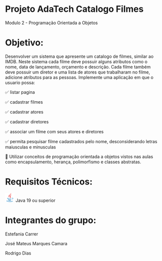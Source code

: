 # Projeto AdaTech Catalogo Filmes
Modulo 2 - Programação Orientada a Objetos

# Objetivo:

Desenvolver um sistema que apresente um catalogo de filmes, similar ao IMDB.
Neste sistema cada filme deve possuir alguns atributos como o nome, data de lançamento, orçamento e descrição.
Cada filme também deve possuir um diretor e uma lista de atores que trabalharam no filme, adicione atributos para as pessoas.
Implemente uma aplicação em que o usuario possa:

✅ listar pagina

✅ cadastrar filmes

✅ cadastrar atores

✅ cadastrar diretores

✅ associar um filme com seus atores e diretores

✅ permita pesquisar filme cadastrados pelo nome, desconsiderando letras maiusculas e minusculas


🚩 Utilizar conceitos de programação orientada a objetos vistos nas aulas como encapsulamento, herança, polimorfismo e classes abstratas.

# Requisitos Técnicos:

<img width="30" src="https://raw.githubusercontent.com/devicons/devicon/master/icons/java/java-original.svg"> Java 19 ou superior

# Integrantes do grupo:

Estefania Carrer

José Mateus Marques Camara

Rodrigo Dias
